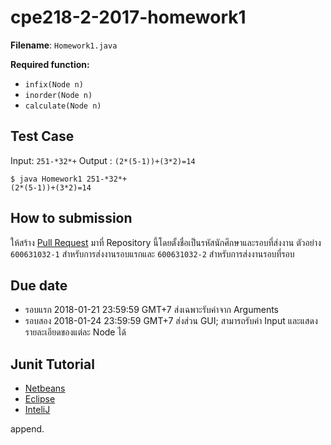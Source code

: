 # cpe218-2-2017-homework1

**Filename**: `Homework1.java`

**Required function:**

* `infix(Node n)`
* `inorder(Node n)`
* `calculate(Node n)`

## Test Case

Input: `251-*32*+`
Output : `(2*(5-1))+(3*2)=14`

```
$ java Homework1 251-*32*+
(2*(5-1))+(3*2)=14
```

## How to submission

ให้สร้าง [Pull Request](https://help.github.com/articles/about-pull-requests/) มาที่ Repository นี้โดยตั้งชื่อเป็นรหัสนักศึกษาและรอบที่ส่งงาน ตัวอย่าง `600631032-1` สำหรับการส่งงานรอบแรกและ `600631032-2` สำหรับการส่งงานรอบที่รอบ

## Due date

* รอบแรก 2018-01-21 23:59:59 GMT+7 ส่งเฉพาะรับค่าจาก Arguments
* รอบสอง 2018-01-24 23:59:59 GMT+7 ส่งส่วน GUI; สามารถรับค่า Input และแสดงรายละเอียดของแต่ละ Node ได้

## Junit Tutorial

* [Netbeans](https://gualtierotesta.wordpress.com/2014/03/09/tutorial-how-to-create-a-junit-test-method-template-in-netbeans/)
* [Eclipse](http://realsearchgroup.org/SEMaterials/tutorials/junit/junit_tutorial_3.1.html)
* [InteliJ](https://www.jetbrains.com/help/idea/tutorial-test-driven-development.html)

append.
